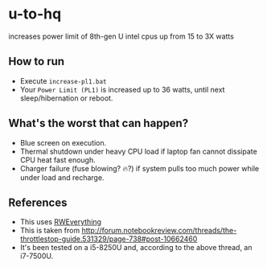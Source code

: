 # u-to-hq
increases power limit of 8th-gen U intel cpus up from 15 to 3X watts

## How to run
* Execute `increase-pl1.bat`
* Your `Power Limit (PL1)` is increased up to 36 watts, until next sleep/hibernation or reboot.

## What's the worst that can happen?
* Blue screen on execution.
* Thermal shutdown under heavy CPU load if laptop fan cannot dissipate CPU heat fast enough.
* Charger failure (fuse blowing? :fire:?) if system pulls too much power while under load and recharge.

## References
* This uses [RWEverything](http://rweverything.com/download/)
* This is taken from http://forum.notebookreview.com/threads/the-throttlestop-guide.531329/page-738#post-10662460
* It's been tested on a i5-8250U and, according to the above thread, an i7-7500U.
